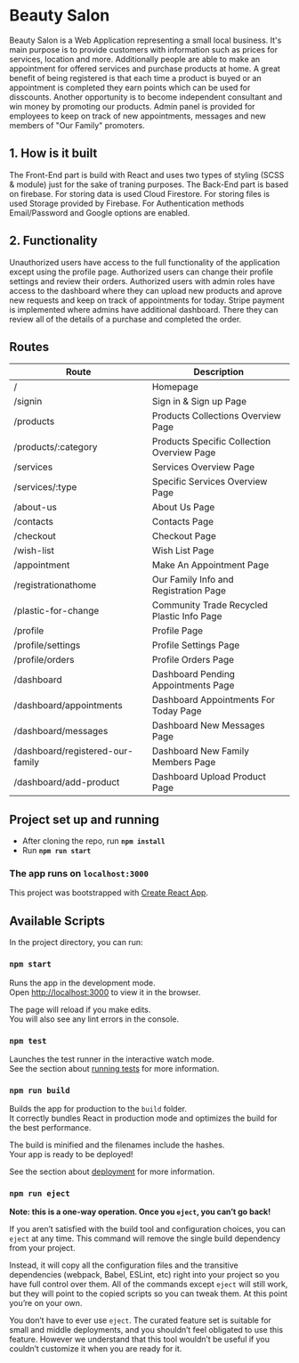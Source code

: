 # Beauty Salon
Beauty Salon is a Web Application representing a small local business. It's main purpose is to provide customers with information such as prices for services, location and more. Additionally people are able to make an appointment for offered services and purchase products at home. A great benefit of being registered is that each time a product is buyed or an appointment is completed they earn points which can be used for disscounts. Another opportunity is to become independent consultant and win money by promoting our products. Admin panel is provided for employees to keep on track of new appointments, messages and new members of "Our Family" promoters.

## 1. How is it built
The Front-End part is build with React and uses two types of styling (SCSS & module) just for the sake of traning purposes.
The Back-End part is based on firebase. 
    For storing data is used Cloud Firestore. 
    For storing files is used Storage provided by Firebase.
    For Authentication methods Email/Password and Google options are enabled.

## 2. Functionality
Unauthorized users have access to the full functionality of the application except using the profile page.
Authorized users can change their profile settings and review their orders.
Authorized users with admin roles have access to the dashboard where they can upload new products and aprove new requests and keep on track of appointments for today.
Stripe payment is implemented where admins have additional dashboard. There they can review all of the details of a purchase and completed the order.

## Routes

| Route                             | Description                                            |
| --------------------------------- | ------------------------------------------------------ |
| /                                 | Homepage                                               |
| /signin                           | Sign in & Sign up Page                                 |
| /products                         | Products Collections Overview Page                     |
| /products/:category               | Products Specific Collection Overview Page             |
| /services                         | Services Overview Page                                 |
| /services/:type                   | Specific Services Overview Page                        |
| /about-us                         | About Us Page                                          |
| /contacts                         | Contacts Page                                          |
| /checkout                         | Checkout Page                                          |
| /wish-list                        | Wish List Page                                         |
| /appointment                      | Make An Appointment Page                               |
| /registrationathome               | Our Family Info and Registration Page                  |
| /plastic-for-change               | Community Trade Recycled Plastic Info Page             |
| /profile                          | Profile Page                                           |
| /profile/settings                 | Profile Settings Page                                  |
| /profile/orders                   | Profile Orders Page                                    |
| /dashboard                        | Dashboard Pending Appointments Page                    |
| /dashboard/appointments           | Dashboard Appointments For Today Page                  |
| /dashboard/messages               | Dashboard New Messages Page                            |
| /dashboard/registered-our-family  | Dashboard New Family Members Page                      |
| /dashboard/add-product            | Dashboard Upload Product Page                          |



## Project set up and running
* After cloning the repo, run **`npm install`**
* Run **`npm run start`**

### The app runs on **`localhost:3000`**


This project was bootstrapped with [Create React App](https://github.com/facebook/create-react-app).

## Available Scripts

In the project directory, you can run:

### `npm start`

Runs the app in the development mode.<br />
Open [http://localhost:3000](http://localhost:3000) to view it in the browser.

The page will reload if you make edits.<br />
You will also see any lint errors in the console.

### `npm test`

Launches the test runner in the interactive watch mode.<br />
See the section about [running tests](https://facebook.github.io/create-react-app/docs/running-tests) for more information.

### `npm run build`

Builds the app for production to the `build` folder.<br />
It correctly bundles React in production mode and optimizes the build for the best performance.

The build is minified and the filenames include the hashes.<br />
Your app is ready to be deployed!

See the section about [deployment](https://facebook.github.io/create-react-app/docs/deployment) for more information.

### `npm run eject`

**Note: this is a one-way operation. Once you `eject`, you can’t go back!**

If you aren’t satisfied with the build tool and configuration choices, you can `eject` at any time. This command will remove the single build dependency from your project.

Instead, it will copy all the configuration files and the transitive dependencies (webpack, Babel, ESLint, etc) right into your project so you have full control over them. All of the commands except `eject` will still work, but they will point to the copied scripts so you can tweak them. At this point you’re on your own.

You don’t have to ever use `eject`. The curated feature set is suitable for small and middle deployments, and you shouldn’t feel obligated to use this feature. However we understand that this tool wouldn’t be useful if you couldn’t customize it when you are ready for it.
